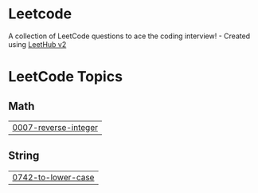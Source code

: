 # Leetcode
A collection of LeetCode questions to ace the coding interview! - Created using [LeetHub v2](https://github.com/arunbhardwaj/LeetHub-2.0)

<!---LeetCode Topics Start-->
# LeetCode Topics
## Math
|  |
| ------- |
| [0007-reverse-integer](https://github.com/akshayvenu/Leetcode/tree/master/0007-reverse-integer) |
## String
|  |
| ------- |
| [0742-to-lower-case](https://github.com/akshayvenu/Leetcode/tree/master/0742-to-lower-case) |
<!---LeetCode Topics End-->